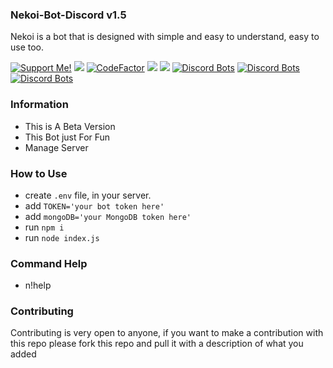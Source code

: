 ### Nekoi-Bot-Discord v1.5
Nekoi is a bot that is designed with simple and easy to understand, easy to use too.

<a href="https://saweria.co/domathjav69"><img src="https://img.shields.io/badge/Support-Me!-green.svg" alt="Support Me!"></a>
<a href="https://github.com/DomathID/Nekoi69/blob/master/LICENSE"><img src="https://img.shields.io/badge/license-AGPL%20v3-lightgray.svg"></a>
[![CodeFactor](https://www.codefactor.io/repository/github/domathid/nekoi/badge)](https://www.codefactor.io/repository/github/domathid/nekoi)
<a href="https://github.com/domathid/nekoi69"><img src="https://img.shields.io/badge/code-maintenance-yellow.svg"></a>
<a href="https://github.com/domathid"><img src="https://img.shields.io/badge/language-JS-blue"></a>
[![Discord Bots](https://top.gg/api/widget/status/733876789792866345.svg)](https://top.gg/bot/733876789792866345)
[![Discord Bots](https://top.gg/api/widget/lib/733876789792866345.svg)](https://top.gg/bot/733876789792866345)
[![Discord Bots](https://top.gg/api/widget/servers/733876789792866345.svg)](https://top.gg/bot/733876789792866345)


 ### Information
- This is A Beta Version
- This Bot just For Fun
- Manage Server 

### How to Use 
- create `.env` file, in your server.
- add `TOKEN='your bot token here'`
- add `mongoDB='your MongoDB token here'`
- run `npm i`
- run `node index.js`

### Command Help
- n!help
### Contributing
Contributing is very open to anyone, if you want to make a contribution with this repo please fork this repo and pull it with a description of what you added
